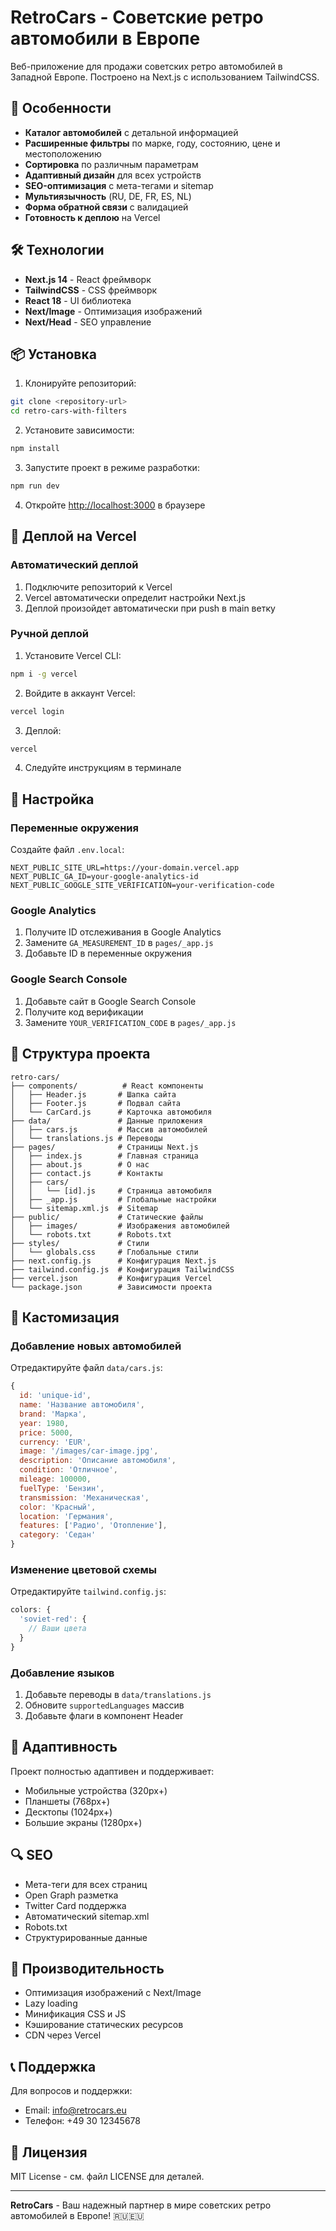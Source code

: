 # RetroCars - Советские ретро автомобили в Европе

Веб-приложение для продажи советских ретро автомобилей в Западной Европе. Построено на Next.js с использованием TailwindCSS.

## 🚗 Особенности

- **Каталог автомобилей** с детальной информацией
- **Расширенные фильтры** по марке, году, состоянию, цене и местоположению
- **Сортировка** по различным параметрам
- **Адаптивный дизайн** для всех устройств
- **SEO-оптимизация** с мета-тегами и sitemap
- **Мультиязычность** (RU, DE, FR, ES, NL)
- **Форма обратной связи** с валидацией
- **Готовность к деплою** на Vercel

## 🛠 Технологии

- **Next.js 14** - React фреймворк
- **TailwindCSS** - CSS фреймворк
- **React 18** - UI библиотека
- **Next/Image** - Оптимизация изображений
- **Next/Head** - SEO управление

## 📦 Установка

1. Клонируйте репозиторий:
```bash
git clone <repository-url>
cd retro-cars-with-filters
```

2. Установите зависимости:
```bash
npm install
```

3. Запустите проект в режиме разработки:
```bash
npm run dev
```

4. Откройте [http://localhost:3000](http://localhost:3000) в браузере

## 🚀 Деплой на Vercel

### Автоматический деплой

1. Подключите репозиторий к Vercel
2. Vercel автоматически определит настройки Next.js
3. Деплой произойдет автоматически при push в main ветку

### Ручной деплой

1. Установите Vercel CLI:
```bash
npm i -g vercel
```

2. Войдите в аккаунт Vercel:
```bash
vercel login
```

3. Деплой:
```bash
vercel
```

4. Следуйте инструкциям в терминале

## 🔧 Настройка

### Переменные окружения

Создайте файл `.env.local`:

```env
NEXT_PUBLIC_SITE_URL=https://your-domain.vercel.app
NEXT_PUBLIC_GA_ID=your-google-analytics-id
NEXT_PUBLIC_GOOGLE_SITE_VERIFICATION=your-verification-code
```

### Google Analytics

1. Получите ID отслеживания в Google Analytics
2. Замените `GA_MEASUREMENT_ID` в `pages/_app.js`
3. Добавьте ID в переменные окружения

### Google Search Console

1. Добавьте сайт в Google Search Console
2. Получите код верификации
3. Замените `YOUR_VERIFICATION_CODE` в `pages/_app.js`

## 📁 Структура проекта

```
retro-cars/
├── components/          # React компоненты
│   ├── Header.js       # Шапка сайта
│   ├── Footer.js       # Подвал сайта
│   └── CarCard.js      # Карточка автомобиля
├── data/               # Данные приложения
│   ├── cars.js         # Массив автомобилей
│   └── translations.js # Переводы
├── pages/              # Страницы Next.js
│   ├── index.js        # Главная страница
│   ├── about.js        # О нас
│   ├── contact.js      # Контакты
│   ├── cars/
│   │   └── [id].js     # Страница автомобиля
│   ├── _app.js         # Глобальные настройки
│   └── sitemap.xml.js  # Sitemap
├── public/             # Статические файлы
│   ├── images/         # Изображения автомобилей
│   └── robots.txt      # Robots.txt
├── styles/             # Стили
│   └── globals.css     # Глобальные стили
├── next.config.js      # Конфигурация Next.js
├── tailwind.config.js  # Конфигурация TailwindCSS
├── vercel.json         # Конфигурация Vercel
└── package.json        # Зависимости проекта
```

## 🎨 Кастомизация

### Добавление новых автомобилей

Отредактируйте файл `data/cars.js`:

```javascript
{
  id: 'unique-id',
  name: 'Название автомобиля',
  brand: 'Марка',
  year: 1980,
  price: 5000,
  currency: 'EUR',
  image: '/images/car-image.jpg',
  description: 'Описание автомобиля',
  condition: 'Отличное',
  mileage: 100000,
  fuelType: 'Бензин',
  transmission: 'Механическая',
  color: 'Красный',
  location: 'Германия',
  features: ['Радио', 'Отопление'],
  category: 'Седан'
}
```

### Изменение цветовой схемы

Отредактируйте `tailwind.config.js`:

```javascript
colors: {
  'soviet-red': {
    // Ваши цвета
  }
}
```

### Добавление языков

1. Добавьте переводы в `data/translations.js`
2. Обновите `supportedLanguages` массив
3. Добавьте флаги в компонент Header

## 📱 Адаптивность

Проект полностью адаптивен и поддерживает:
- Мобильные устройства (320px+)
- Планшеты (768px+)
- Десктопы (1024px+)
- Большие экраны (1280px+)

## 🔍 SEO

- Мета-теги для всех страниц
- Open Graph разметка
- Twitter Card поддержка
- Автоматический sitemap.xml
- Robots.txt
- Структурированные данные

## 🚀 Производительность

- Оптимизация изображений с Next/Image
- Lazy loading
- Минификация CSS и JS
- Кэширование статических ресурсов
- CDN через Vercel

## 📞 Поддержка

Для вопросов и поддержки:
- Email: info@retrocars.eu
- Телефон: +49 30 12345678

## 📄 Лицензия

MIT License - см. файл LICENSE для деталей.

---

**RetroCars** - Ваш надежный партнер в мире советских ретро автомобилей в Европе! 🇷🇺🇪🇺
